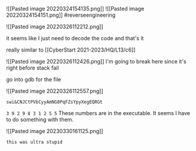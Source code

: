 ![[Pasted image 20220324154135.png]]
![[Pasted image 20220324154151.png]]
#reverseengineering

![[Pasted image 20220326112212.png]]

it seems like I just need to decode the code and that's it

really similar to [[CyberStart 2021-2023/HQ/L13/c6]]

![[Pasted image 20220326112426.png]]
I'm going to break here since it's right before stack fail

go into gdb for the file

![[Pasted image 20220326112557.png]]

`swi&CNJCtPVbCyyAmNG8PqFZsYpyXegEQRGt`

`3 9 2 9 8 3 1 2 5 5`
These numbers are in the executable. It seems I have to do something with them. 


![[Pasted image 20230330161125.png]]

`this was ultra stupid`